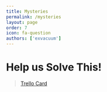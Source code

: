 ```yaml
---
title: Mysteries
permalink: /mysteries
layout: page
order: 7
icon: fa-question
authors: ['exvacuum']
---
```


# Help us Solve This!

<blockquote class="trello-card">
  <a href="https://trello.com/c/Kg0ADCQO/1-emoji-puzzle#">Trello Card</a>
</blockquote>
<script src="https://p.trellocdn.com/embed.min.js"></script>